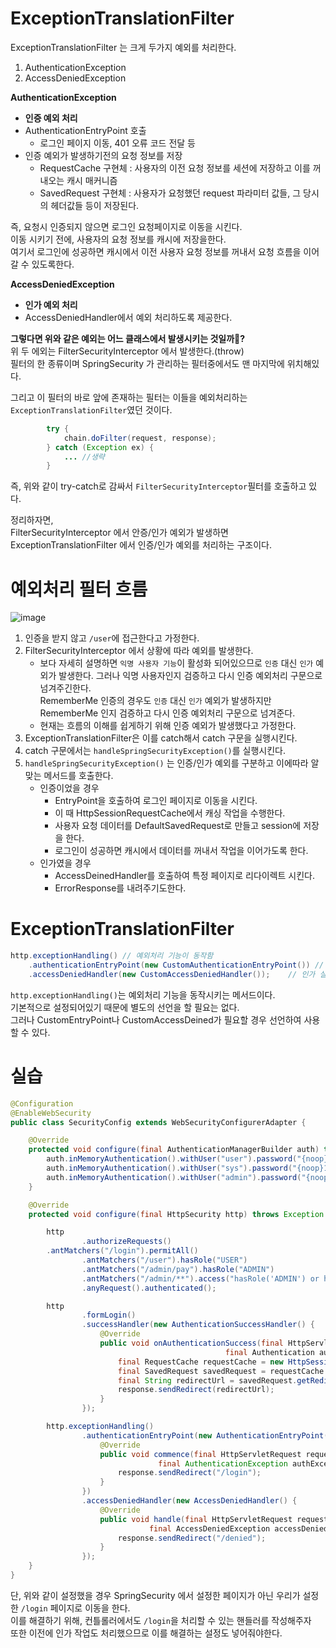 # ExceptionTranslationFilter 

ExceptionTranslationFilter 는 크게 두가지 예외를 처리한다.   

1. AuthenticationException
2. AccessDeniedException

**AuthenticationException**  
* **인증 예외 처리**     
* AuthenticationEntryPoint 호출 
    * 로그인 페이지 이동, 401 오류 코드 전달 등   
* 인증 예외가 발생하기전의 요청 정보를 저장   
    * RequestCache 구현체 : 사용자의 이전 요청 정보를 세션에 저장하고 이를 꺼내오는 캐시 매커니즘    
    * SavedRequest 구현체 : 사용자가 요청했던 request 파라미터 값들, 그 당시의 헤더값들 등이 저장된다.        
   
즉, 요청시 인증되지 않으면 로그인 요청페이지로 이동을 시킨다.            
이동 시키기 전에, 사용자의 요청 정보를 캐시에 저장을한다.        
여기서 로그인에 성공하면 캐시에서 이전 사용자 요청 정보를 꺼내서 요청 흐름을 이어갈 수 있도록한다.   
  
**AccessDeniedException**       
* **인가 예외 처리**        
* AccessDeniedHandler에서 예외 처리하도록 제공한다.    
  
**그렇다면 위와 같은 예외는 어느 클래스에서 발생시키는 것일까🤔?**               
위 두 에외는 FilterSecurityInterceptor 에서 발생한다.(throw)               
필터의 한 종류이며 SpringSecurity 가 관리하는 필터중에서도 맨 마지막에 위치해있다.       

그리고 이 필터의 바로 앞에 존재하는 필터는 이들을 예외처리하는 `ExceptionTranslationFilter`였던 것이다.   

```java
		try {
			chain.doFilter(request, response);
		} catch (Exception ex) {
			... //생략 
		} 
```
즉, 위와 같이 try-catch로 감싸서 `FilterSecurityInterceptor`필터를 호출하고 있다.  
 
정리하자면,    
FilterSecurityInterceptor 에서 안증/인가 예외가 발생하면      
ExceptionTranslationFilter 에서 인증/인가 예외를 처리하는 구조이다.      

# 예외처리 필터 흐름 

![image](https://user-images.githubusercontent.com/50267433/150917317-2398d097-87be-4b50-9bd3-de24ec8489ab.png)
 
1. 인증을 받지 않고 `/user`에 접근한다고 가정한다.    
2. FilterSecurityInterceptor 에서 상황에 따라 예외를 발생한다.    
    * 보다 자세히 설명하면 `익명 사용자 기능`이 활성화 되어있으므로 `인증` 대신 `인가` 예외가 발생한다.
      그러나 익명 사용자인지 검증하고 다시 인증 예외처리 구문으로 넘겨주긴한다.    
      RememberMe 인증의 경우도  `인증` 대신 `인가` 예외가 발생하지만   
      RememberMe 인지 검증하고 다시 인증 예외처리 구문으로 넘겨준다.    
    * 현재는 흐름의 이해를 쉽게하기 위해 인증 예외가 발생했다고 가정한다.   
3. ExceptionTranslationFilter은 이를 catch해서 catch 구문을 실행시킨다.   
4. catch 구문에서는 `handleSpringSecurityException()`를 실행시킨다.  
5. `handleSpringSecurityException()` 는 인증/인가 예외를 구분하고 이에따라 알맞는 메서드를 호출한다.   
    * 인증이었을 경우 
        * EntryPoint을 호출하여 로그인 페이지로 이동을 시킨다.   
        * 이 때 HttpSessionRequestCache에서 캐싱 작업을 수행한다.  
        * 사용자 요청 데이터를 DefaultSavedRequest로 만들고 session에 저장을 한다. 
        * 로그인이 성공하면 캐시에서 데이터를 꺼내서 작업을 이어가도록 한다.   
    * 인가였을 경우
        * AccessDeinedHandler를 호출하여 특정 페이지로 리다이렉트 시킨다.   
        * ErrorResponse를 내려주기도한다.  

# ExceptionTranslationFilter

```java
http.exceptionHandling() // 예외처리 기능이 동작함 
    .authenticationEntryPoint(new CustomAuthenticationEntryPoint()) // 인증 실패시 처리 
    .accessDeniedHandler(new CustomAccessDeniedHandler()); 	  // 인가 실패시 처리 
```

`http.exceptionHandling()`는 예외처리 기능을 동작시키는 메서드이다.       
기본적으로 설정되어있기 때문에 별도의 선언을 할 필요는 없다.     
그러나 CustomEntryPoint나 CustomAccessDeined가 필요할 경우 선언하여 사용할 수 있다.   

# 실습 

```java
@Configuration
@EnableWebSecurity
public class SecurityConfig extends WebSecurityConfigurerAdapter {

    @Override
    protected void configure(final AuthenticationManagerBuilder auth) throws Exception {
        auth.inMemoryAuthentication().withUser("user").password("{noop}1111").roles("USER");
        auth.inMemoryAuthentication().withUser("sys").password("{noop}1111").roles("SYS", "USER");
        auth.inMemoryAuthentication().withUser("admin").password("{noop}1111").roles("ADMIN", "SYS", "USER");
    }

    @Override
    protected void configure(final HttpSecurity http) throws Exception {

        http
                .authorizeRequests()
		.antMatchers("/login").permitAll()
                .antMatchers("/user").hasRole("USER")
                .antMatchers("/admin/pay").hasRole("ADMIN")
                .antMatchers("/admin/**").access("hasRole('ADMIN') or hasRole('SYS')")
                .anyRequest().authenticated();

        http
                .formLogin()
                .successHandler(new AuthenticationSuccessHandler() {
                    @Override
                    public void onAuthenticationSuccess(final HttpServletRequest request, final HttpServletResponse response, 
		                                        final Authentication authentication) throws IOException, ServletException {
                        final RequestCache requestCache = new HttpSessionRequestCache();
                        final SavedRequest savedRequest = requestCache.getRequest(request, response);
                        final String redirectUrl = savedRequest.getRedirectUrl();
                        response.sendRedirect(redirectUrl);
                    }
                });

        http.exceptionHandling()
                .authenticationEntryPoint(new AuthenticationEntryPoint() {
                    @Override
                    public void commence(final HttpServletRequest request, final HttpServletResponse response, 
		                         final AuthenticationException authException) throws IOException, ServletException {
                        response.sendRedirect("/login");
                    }
                })
                .accessDeniedHandler(new AccessDeniedHandler() {
                    @Override
                    public void handle(final HttpServletRequest request, final HttpServletResponse response, 
		                       final AccessDeniedException accessDeniedException) throws IOException, ServletException {
                        response.sendRedirect("/denied");
                    }
                });
    }
}
```
단, 위와 같이 설정했을 경우 SpringSecurity 에서 설정한 페이지가 아닌 우리가 설정한 `/login` 페이지로 이동을 한다.     
이를 해결하기 위해, 컨틀롤러에서도 `/login`을 처리할 수 있는 핸들러를 작성해주자     
또한 이전에 인가 작업도 처리했으므로 이를 해결하는 설정도 넣어줘야한다.  

